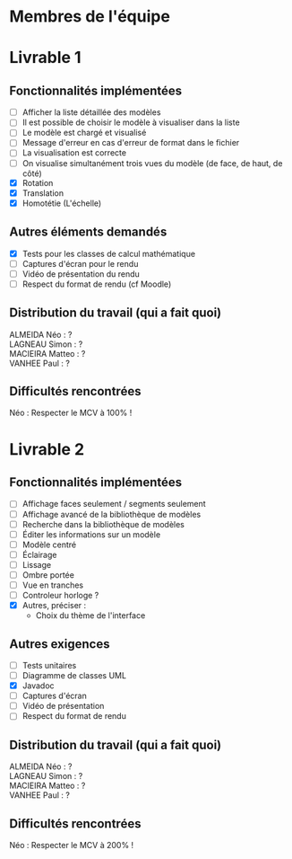 # Membres de l'équipe

# Livrable 1

## Fonctionnalités implémentées

- [ ] Afficher la liste détaillée des modèles
- [ ] Il est possible de choisir le modèle à visualiser dans la liste
- [ ] Le modèle est chargé et visualisé
- [ ] Message d'erreur en cas d'erreur de format dans le fichier
- [ ] La visualisation est correcte
- [ ] On visualise simultanément trois vues du modèle (de face, de haut, de côté)
- [x] Rotation
- [x] Translation
- [x] Homotétie (L'échelle)

## Autres éléments demandés

- [x] Tests pour les classes de calcul mathématique
- [ ] Captures d'écran pour le rendu
- [ ] Vidéo de présentation du rendu
- [ ] Respect du format de rendu (cf Moodle)

## Distribution du travail (qui a fait quoi)

ALMEIDA     Néo     :   ?<br>
LAGNEAU     Simon   :   ?<br>
MACIEIRA    Matteo  :   ?<br>
VANHEE      Paul    :   ?<br>

## Difficultés rencontrées

Néo : Respecter le MCV à 100% !

# Livrable 2

## Fonctionnalités implémentées


- [ ] Affichage faces seulement / segments seulement
- [ ] Affichage avancé de la bibliothèque de modèles
- [ ] Recherche dans la bibliothèque de modèles
- [ ] Éditer les informations sur un modèle
- [ ] Modèle centré
- [ ] Éclairage
- [ ] Lissage
- [ ] Ombre portée
- [ ] Vue en tranches
- [ ] Controleur horloge ?
- [x] Autres, préciser :
    - Choix du thème de l'interface

## Autres exigences

- [ ] Tests unitaires
- [ ] Diagramme de classes UML
- [x] Javadoc
- [ ] Captures d'écran
- [ ] Vidéo de présentation
- [ ] Respect du format de rendu

## Distribution du travail (qui a fait quoi)

ALMEIDA     Néo     :   ?<br>
LAGNEAU     Simon   :   ?<br>
MACIEIRA    Matteo  :   ?<br>
VANHEE      Paul    :   ?<br>


## Difficultés rencontrées

Néo : Respecter le MCV à 200% !

